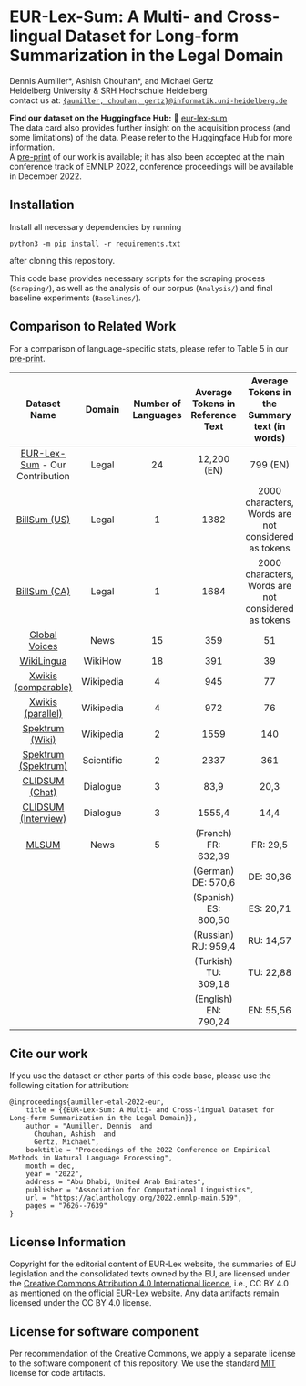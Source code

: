 # EUR-Lex-Sum: A Multi- and Cross-lingual Dataset for Long-form Summarization in the Legal Domain

Dennis Aumiller*, Ashish Chouhan*, and Michael Gertz  
Heidelberg University & SRH Hochschule Heidelberg  
contact us at: [`{aumiller, chouhan, gertz}@informatik.uni-heidelberg.de`](mailto:aumiller@informatik.uni-heidelberg.de)

**Find our dataset on the Huggingface Hub:** 🤗 [eur-lex-sum](https://huggingface.co/datasets/dennlinger/eur-lex-sum)    
The data card also provides further insight on the acquisition process (and some limitations) of the data. Please refer to the Huggingface Hub for more information.  
A [pre-print](https://arxiv.org/abs/2210.13448) of our work is available; it has also been accepted at the main conference track of EMNLP 2022, conference proceedings will be available in December 2022.

## Installation
Install all necessary dependencies by running

```
python3 -m pip install -r requirements.txt
```
 after cloning this repository.

This code base provides necessary scripts for the scraping process (`Scraping/`), as well as the analysis of our corpus (`Analysis/`) and final baseline experiments (`Baselines/`).

## Comparison to Related Work

For a comparison of language-specific stats, please refer to Table 5 in our [pre-print](https://arxiv.org/abs/2210.13448).

| Dataset Name        | Domain     | Number of Languages | Average Tokens in Reference Text | Average Tokens in the Summary text (in words) | Compression Ratio | Dataset              |
| :-------------------------: | :----------: | :--------: | :--------------------------------: | :---------------------------------------------: | :-----------------: | :--------------------: |
| [EUR-Lex-Sum](https://arxiv.org/abs/2210.13448) - Our Contribution        | Legal      | 24        | 12,200 (EN)  | 799 (EN)     | 16 | [🤗](https://huggingface.co/datasets/dennlinger/eur-lex-sum) |
| [BillSum (US)](https://aclanthology.org/D19-5406/)        | Legal      | 1        | 1382                             | 2000 characters, Words are not considered as tokens     | -      | [🤗](https://huggingface.co/datasets/billsum) |
| [BillSum (CA)](https://aclanthology.org/D19-5406/)        | Legal      | 1        | 1684                             | 2000 characters, Words are not considered as tokens    | -      | [🤗](https://huggingface.co/datasets/billsum) |
| [Global Voices](https://aclanthology.org/D19-5411/)       | News       | 15       | 359                              | 51                                            | -      | [Paperswithcode](https://paperswithcode.com/dataset/global-voices)        |
| [WikiLingua](https://aclanthology.org/2020.findings-emnlp.360/)          | WikiHow    | 18       | 391                              | 39                                            | -      | [🤗](https://huggingface.co/datasets/wiki_lingua) |
| [Xwikis (comparable)](https://aclanthology.org/2021.emnlp-main.742/)      | Wikipedia  | 4        | 945                              | 77                                            | EN: ~12.2        | [🤗](https://huggingface.co/datasets/GEM/xwikis)                     |
| [Xwikis (parallel)](https://aclanthology.org/2021.emnlp-main.742/)      | Wikipedia  | 4        | 972                              | 76                                            | 18.35             | [🤗](https://huggingface.co/datasets/GEM/xwikis)                                           |
| [Spektrum (Wiki)](https://aclanthology.org/2021.newsum-1.5/)     | Wikipedia  | 2        | 1559                             | 140                                           | 20                | [![GitHub](https://img.shields.io/badge/github-%23121011.svg?style=for-the-badge&logo=github&logoColor=white)](https://github.com/mehwishfatimah/wsd)                    |
| [Spektrum (Spektrum)](https://aclanthology.org/2021.newsum-1.5/) | Scientific | 2        | 2337                             | 361                                           | 30                | [![GitHub](https://img.shields.io/badge/github-%23121011.svg?style=for-the-badge&logo=github&logoColor=white)](https://github.com/mehwishfatimah/wsd)                    |
| [CLIDSUM (Chat)](https://ui.adsabs.harvard.edu/abs/2022arXiv220205599W/abstract)      | Dialogue   | 3        | 83,9                             | 20,3                                          | -      | [![GitHub](https://img.shields.io/badge/github-%23121011.svg?style=for-the-badge&logo=github&logoColor=white)](https://github.com/krystalan/ClidSum)     |
| [CLIDSUM (Interview)](https://ui.adsabs.harvard.edu/abs/2022arXiv220205599W/abstract) | Dialogue   | 3        | 1555,4                           | 14,4                                          | -      | [![GitHub](https://img.shields.io/badge/github-%23121011.svg?style=for-the-badge&logo=github&logoColor=white)](https://github.com/krystalan/ClidSum)     |
| [MLSUM](https://aclanthology.org/2020.emnlp-main.647/)               | News       | 5        | (French) FR: 632,39                       | FR: 29,5                                      | FR: 21,4          | [🤗](https://huggingface.co/datasets/mlsum)                                         |
| | | | (German) DE: 570,6           | DE: 30,36  | DE: 18,8 |                                  |
| | | | (Spanish) ES: 800,50          | ES: 20,71  | ES: 38,7 |                                  |
| | | | (Russian) RU: 959,4           | RU: 14,57  | RU: 65,8 |                                  |
| | | | (Turkish) TU: 309,18          | TU: 22,88  | TU: 13,5 |                                  |
| | | | (English) EN: 790,24          | EN: 55,56  | EN: 14,2 |                                  |



## Cite our work
If you use the dataset or other parts of this code base, please use the following citation for attribution:

```
@inproceedings{aumiller-etal-2022-eur,
    title = {{EUR-Lex-Sum: A Multi- and Cross-lingual Dataset for Long-form Summarization in the Legal Domain}},
    author = "Aumiller, Dennis  and
      Chouhan, Ashish  and
      Gertz, Michael",
    booktitle = "Proceedings of the 2022 Conference on Empirical Methods in Natural Language Processing",
    month = dec,
    year = "2022",
    address = "Abu Dhabi, United Arab Emirates",
    publisher = "Association for Computational Linguistics",
    url = "https://aclanthology.org/2022.emnlp-main.519",
    pages = "7626--7639"
}

```

## License Information
Copyright for the editorial content of EUR-Lex website, the summaries of EU legislation and the consolidated texts owned by the EU, are licensed under the [Creative Commons Attribution 4.0 International licence](https://creativecommons.org/licenses/by/4.0/), i.e., CC BY 4.0 as mentioned on the official [EUR-Lex website](https://eur-lex.europa.eu/content/legal-notice/legal-notice.html#2.%20droits).  Any data artifacts remain licensed under the CC BY 4.0 license.

## License for software component
Per recommendation of the Creative Commons, we apply a separate license to the software component of this repository. We use the standard [MIT](https://choosealicense.com/licenses/mit/) license for code artifacts.

